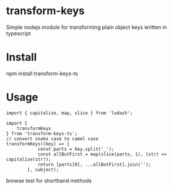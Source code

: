 # transform-keys
Simple nodejs module for transforming plain object keys written in typescript

# Install

npm install transform-keys-ts

# Usage


```
import { capitalize, map, slice } from 'lodash';

import {
    transformKeys
} from 'transform-keys-ts';
// convert snake case to camel case
transformKeys((key) => {
            const parts = key.split('_');
            const allButFirst = map(slice(parts, 1), (str) => capitalize(str));
            return [parts[0], ...allButFirst].join('');
        }, subject);
```

browse test for shorthand methods


